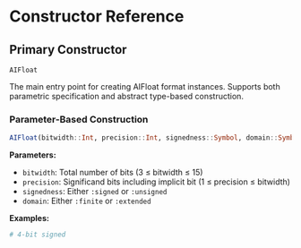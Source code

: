 # Constructor Reference

## Primary Constructor

```@docs
AIFloat
```

The main entry point for creating AIFloat format instances. Supports both parametric specification and abstract type-based construction.

### Parameter-Based Construction

```julia
AIFloat(bitwidth::Int, precision::Int, signedness::Symbol, domain::Symbol)
```

**Parameters:**
- `bitwidth`: Total number of bits (3 ≤ bitwidth ≤ 15)
- `precision`: Significand bits including implicit bit (1 ≤ precision ≤ bitwidth)
- `signedness`: Either `:signed` or `:unsigned`
- `domain`: Either `:finite` or `:extended`

**Examples:**
```julia
# 4-bit signed 